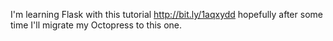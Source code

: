 I'm learning Flask with this tutorial http://bit.ly/1aqxydd
hopefully after some time I'll migrate my Octopress to this one.
